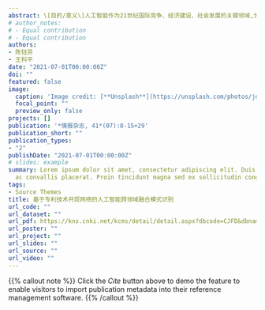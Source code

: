 ```yaml
---
abstract: \[目的/意义\]人工智能作为21世纪国际竞争、经济建设、社会发展的关键领域,分析人工智能跨领域融合模式对于揭示其发展规律具有重要意义。\[方法/过程\]以德温特专利数据库中人工智能领域专利为数据源,基于技术共现网络分析方法,利用社会网络中间人分析,构建跨领域融合模式识别框架。首先,结合技术领域共现网络识别人工智能技术领域动态演化特征;然后,根据专利IPC4共现网络识别人工智能的跨领域融合模式;最后,揭示跨领域融合模式中重要的技术中介。\[结果/结论\]研究结果表明,构建的分析框架能够有效地识别跨领域融合模式以及重要技术中介,为我国人工智能战略布局提供一定参考意见.
# author_notes:
# - Equal contribution
# - Equal contribution
authors:
- 陈钰芬
- 王科平
date: "2021-07-01T00:00:00Z"
doi: ""
featured: false
image:
  caption: 'Image credit: [**Unsplash**](https://unsplash.com/photos/jdD8gXaTZsc)'
  focal_point: ""
  preview_only: false
projects: []
publication: '*情报杂志, 41*(07):8-15+29'
publication_short: ""
publication_types:
- "2"
publishDate: "2021-07-01T00:00:00Z"
# slides: example
summary: Lorem ipsum dolor sit amet, consectetur adipiscing elit. Duis posuere tellus
  ac convallis placerat. Proin tincidunt magna sed ex sollicitudin condimentum.
tags:
- Source Themes
title: 基于专利技术共现网络的人工智能跨领域融合模式识别
url_code: ""
url_dataset: ""
url_pdf: https://kns.cnki.net/kcms/detail/detail.aspx?dbcode=CJFD&dbname=CJFDLAST2021&filename=QBZZ202107002&uniplatform=NZKPT&v=fDjsTQ_pkUdhEB5sYzNJ99Iugb1KdCsObi09if9PjQTUELmjF9CYxeU3999tQpQ3
url_poster: ""
url_project: ""
url_slides: ""
url_source: ""
url_video: ""
---
```


{{% callout note %}}
Click the *Cite* button above to demo the feature to enable visitors to import publication metadata into their reference management software.
{{% /callout %}}

